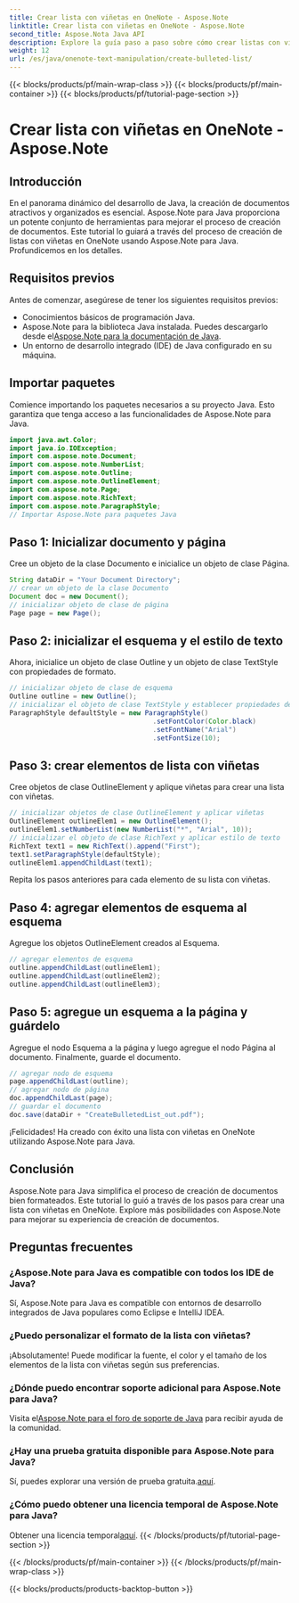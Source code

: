 ```yaml
---
title: Crear lista con viñetas en OneNote - Aspose.Note
linktitle: Crear lista con viñetas en OneNote - Aspose.Note
second_title: Aspose.Nota Java API
description: Explore la guía paso a paso sobre cómo crear listas con viñetas en OneNote usando Aspose.Note para Java. Mejore la creación de sus documentos con facilidad.
weight: 12
url: /es/java/onenote-text-manipulation/create-bulleted-list/
---
```


{{< blocks/products/pf/main-wrap-class >}}
{{< blocks/products/pf/main-container >}}
{{< blocks/products/pf/tutorial-page-section >}}

# Crear lista con viñetas en OneNote - Aspose.Note

## Introducción
En el panorama dinámico del desarrollo de Java, la creación de documentos atractivos y organizados es esencial. Aspose.Note para Java proporciona un potente conjunto de herramientas para mejorar el proceso de creación de documentos. Este tutorial lo guiará a través del proceso de creación de listas con viñetas en OneNote usando Aspose.Note para Java. Profundicemos en los detalles.
## Requisitos previos
Antes de comenzar, asegúrese de tener los siguientes requisitos previos:
- Conocimientos básicos de programación Java.
-  Aspose.Note para la biblioteca Java instalada. Puedes descargarlo desde el[Aspose.Note para la documentación de Java](https://reference.aspose.com/note/java/).
- Un entorno de desarrollo integrado (IDE) de Java configurado en su máquina.
## Importar paquetes
Comience importando los paquetes necesarios a su proyecto Java. Esto garantiza que tenga acceso a las funcionalidades de Aspose.Note para Java.
```java
import java.awt.Color;
import java.io.IOException;
import com.aspose.note.Document;
import com.aspose.note.NumberList;
import com.aspose.note.Outline;
import com.aspose.note.OutlineElement;
import com.aspose.note.Page;
import com.aspose.note.RichText;
import com.aspose.note.ParagraphStyle;
// Importar Aspose.Note para paquetes Java
```
## Paso 1: Inicializar documento y página
Cree un objeto de la clase Documento e inicialice un objeto de clase Página.
```java
String dataDir = "Your Document Directory";
// crear un objeto de la clase Documento
Document doc = new Document();
// inicializar objeto de clase de página
Page page = new Page();
```
## Paso 2: inicializar el esquema y el estilo de texto
Ahora, inicialice un objeto de clase Outline y un objeto de clase TextStyle con propiedades de formato.
```java
// inicializar objeto de clase de esquema
Outline outline = new Outline();
// inicializar el objeto de clase TextStyle y establecer propiedades de formato
ParagraphStyle defaultStyle = new ParagraphStyle()
                                    .setFontColor(Color.black)
                                    .setFontName("Arial")
                                    .setFontSize(10);
```
## Paso 3: crear elementos de lista con viñetas
Cree objetos de clase OutlineElement y aplique viñetas para crear una lista con viñetas.
```java
// inicializar objetos de clase OutlineElement y aplicar viñetas
OutlineElement outlineElem1 = new OutlineElement();
outlineElem1.setNumberList(new NumberList("*", "Arial", 10));
// inicializar el objeto de clase RichText y aplicar estilo de texto
RichText text1 = new RichText().append("First");
text1.setParagraphStyle(defaultStyle);
outlineElem1.appendChildLast(text1);
```
Repita los pasos anteriores para cada elemento de su lista con viñetas.
## Paso 4: agregar elementos de esquema al esquema
Agregue los objetos OutlineElement creados al Esquema.
```java
// agregar elementos de esquema
outline.appendChildLast(outlineElem1);
outline.appendChildLast(outlineElem2);
outline.appendChildLast(outlineElem3);
```
## Paso 5: agregue un esquema a la página y guárdelo
Agregue el nodo Esquema a la página y luego agregue el nodo Página al documento. Finalmente, guarde el documento.
```java
// agregar nodo de esquema
page.appendChildLast(outline);
// agregar nodo de página
doc.appendChildLast(page);
// guardar el documento
doc.save(dataDir + "CreateBulletedList_out.pdf");
```
¡Felicidades! Ha creado con éxito una lista con viñetas en OneNote utilizando Aspose.Note para Java.
## Conclusión
Aspose.Note para Java simplifica el proceso de creación de documentos bien formateados. Este tutorial lo guió a través de los pasos para crear una lista con viñetas en OneNote. Explore más posibilidades con Aspose.Note para mejorar su experiencia de creación de documentos.
## Preguntas frecuentes
### ¿Aspose.Note para Java es compatible con todos los IDE de Java?
Sí, Aspose.Note para Java es compatible con entornos de desarrollo integrados de Java populares como Eclipse e IntelliJ IDEA.
### ¿Puedo personalizar el formato de la lista con viñetas?
¡Absolutamente! Puede modificar la fuente, el color y el tamaño de los elementos de la lista con viñetas según sus preferencias.
### ¿Dónde puedo encontrar soporte adicional para Aspose.Note para Java?
 Visita el[Aspose.Note para el foro de soporte de Java](https://forum.aspose.com/c/note/28) para recibir ayuda de la comunidad.
### ¿Hay una prueba gratuita disponible para Aspose.Note para Java?
 Sí, puedes explorar una versión de prueba gratuita.[aquí](https://releases.aspose.com/).
### ¿Cómo puedo obtener una licencia temporal de Aspose.Note para Java?
 Obtener una licencia temporal[aquí](https://purchase.aspose.com/temporary-license/).
{{< /blocks/products/pf/tutorial-page-section >}}

{{< /blocks/products/pf/main-container >}}
{{< /blocks/products/pf/main-wrap-class >}}

{{< blocks/products/products-backtop-button >}}
